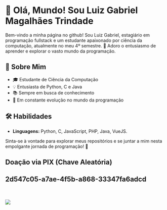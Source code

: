 # 👋 Olá, Mundo! Sou Luiz Gabriel Magalhães Trindade

Bem-vindo a minha página no github! Sou Luiz Gabriel, estagiário em programação fullstack e um estudante apaixonado por ciência da computação, atualmente no meu 4º semestre. 🚀 Adoro o entusiasmo de aprender e explorar o vasto mundo da programação.

## 🌱 Sobre Mim
- 🎓 Estudante de Ciência da Computação
- 💡 Entusiasta de Python, C e Java
- 📚 Sempre em busca de conhecimento
- 🚀 Em constante evolução no mundo da programação

## 🛠️ Habilidades
- **Linguagens:** Python, C, JavaScript, PHP, Java, VueJS.

Sinta-se à vontade para explorar meus repositórios e se juntar a mim nesta empolgante jornada de programação! 🚀

## Doação via PIX (Chave Aleatória)
## 2d547c05-a7ae-4f5b-a868-33347fa6adcd
<br><br>
<image src="dev_pix.png">
